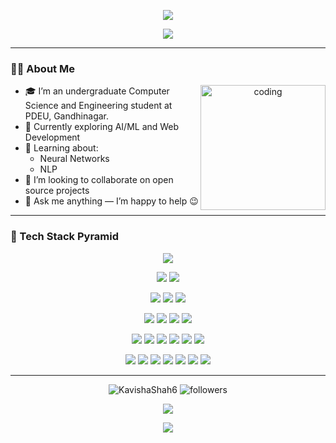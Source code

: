 <!-- 👋 HEADER WAVE -->
<p align="center">
  <img src="https://capsule-render.vercel.app/api?type=waving&height=300&section=header&text=Hello!%20I'm%20Kavisha%20Shah&fontAlign=50&fontSize=40&fontColor=f7f5f5&color=00c6ff,0072ff" />
</p>


<!-- 🖋️ Typing Animation -->
<p align="center">
  <img src="https://readme-typing-svg.herokuapp.com?font=Fira+Code&color=00FFFF&size=25&center=true&vCenter=true&width=550&height=60&lines=Computer+Science+Student;AI%2FML+Enthusiast;Researcher;Coder" />
</p>

---

### 🧑‍💻 About Me

<p align="center">
  <img align="right" width="200px" height="200px" alt="coding" src="https://media.giphy.com/media/TEnXkcsHrP4YedChhA/giphy.gif" />
</p>

- 🎓 I’m an undergraduate Computer Science and Engineering student at PDEU, Gandhinagar.  
- 🌱 Currently exploring AI/ML and Web Development  
- 🧠 Learning about:
  - Neural Networks  
  - NLP  
- 🤝 I’m looking to collaborate on open source projects  
- 💬 Ask me anything — I’m happy to help 😉  
  
---

### 🧱 Tech Stack Pyramid

<!-- Row 1 -->
<p align="center">
  <img src="https://img.shields.io/badge/TensorFlow-%23FF6F00.svg?style=for-the-badge&logo=TensorFlow&logoColor=white" />
</p>

<!-- Row 2 -->
<p align="center">
  <img src="https://img.shields.io/badge/numpy-%23013243.svg?style=for-the-badge&logo=numpy&logoColor=white" />
  <img src="https://img.shields.io/badge/pandas-%23150458.svg?style=for-the-badge&logo=pandas&logoColor=white" />
</p>

<!-- Row 3 -->
<p align="center">
  <img src="https://img.shields.io/badge/Matplotlib-%23ffffff.svg?style=for-the-badge&logo=Matplotlib&logoColor=black" />
  <img src="https://img.shields.io/badge/scikit--learn-%23F7931E.svg?style=for-the-badge&logo=scikit-learn&logoColor=white" />
  <img src="https://img.shields.io/badge/nVIDIA-%2376B900.svg?style=for-the-badge&logo=nVIDIA&logoColor=white" />
</p>

<!-- Row 4 -->
<p align="center">
  <img src="https://img.shields.io/badge/html5-%23E34F26.svg?style=for-the-badge&logo=html5&logoColor=white" />
  <img src="https://img.shields.io/badge/css3-%231572B6.svg?style=for-the-badge&logo=css3&logoColor=white" />
  <img src="https://img.shields.io/badge/javascript-%23323330.svg?style=for-the-badge&logo=javascript&logoColor=%23F7DF1E" />
  <img src="https://img.shields.io/badge/bootstrap-%238511FA.svg?style=for-the-badge&logo=bootstrap&logoColor=white" />
</p>

<!-- Row 5 -->
<p align="center">
  <img src="https://img.shields.io/badge/c-%2300599C.svg?style=for-the-badge&logo=c&logoColor=white" />
  <img src="https://img.shields.io/badge/c++-%2300599C.svg?style=for-the-badge&logo=c%2B%2B&logoColor=white" />
  <img src="https://img.shields.io/badge/python-3670A0?style=for-the-badge&logo=python&logoColor=ffdd54" />
  <img src="https://img.shields.io/badge/java-%23ED8B00.svg?style=for-the-badge&logo=openjdk&logoColor=white" />
  <img src="https://img.shields.io/badge/LeetCode-000000?style=for-the-badge&logo=LeetCode&logoColor=#d16c06" />
  <img src="https://img.shields.io/badge/Kaggle-035a7d?style=for-the-badge&logo=kaggle&logoColor=white" />
</p>

<!-- Row 6 -->
<p align="center">
  <img src="https://img.shields.io/badge/MongoDB-%234ea94b.svg?style=for-the-badge&logo=mongodb&logoColor=white" />
  <img src="https://img.shields.io/badge/express.js-%23404d59.svg?style=for-the-badge&logo=express&logoColor=%2361DAFB" />
  <img src="https://img.shields.io/badge/react-%2320232a.svg?style=for-the-badge&logo=react&logoColor=%2361DAFB" />
  <img src="https://img.shields.io/badge/node.js-6DA55F?style=for-the-badge&logo=node.js&logoColor=white" />
  <img src="https://img.shields.io/badge/JWT-black?style=for-the-badge&logo=JSON%20web%20tokens" />
  <img src="https://img.shields.io/badge/MySQL-00000F?style=for-the-badge&logo=mysql&logoColor=white" />
  <img src="https://img.shields.io/badge/-GraphQL-E10098?style=for-the-badge&logo=graphql&logoColor=white" />
</p>

---
<p align="center">
  <img src="https://komarev.com/ghpvc/?username=KavishaShah6&label=Profile%20views&color=0e75b6&style=flat" alt="KavishaShah6" />
  <img src="https://img.shields.io/github/followers/KavishaShah6?label=Follow&style=social" alt="followers" />
</p>

<p align="center">
  <img src="https://github-readme-stats.vercel.app/api?username=KavishaShah6&show_icons=true&theme=radical" />
</p>

<p align="center">
  <img src="https://github-readme-stats.vercel.app/api/top-langs/?username=KavishaShah6&layout=compact&theme=tokyonight" />
</p>






